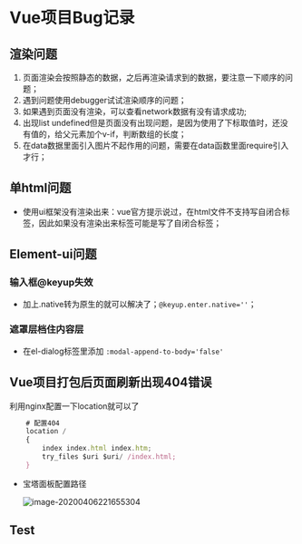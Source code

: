 # Vue项目Bug记录

## 渲染问题

1. 页面渲染会按照静态的数据，之后再渲染请求到的数据，要注意一下顺序的问题；
2. 遇到问题使用debugger试试渲染顺序的问题；
3. 如果遇到页面没有渲染，可以查看network数据有没有请求成功;
4. 出现list undefined但是页面没有出现问题，是因为使用了下标取值时，还没有值的，给父元素加个v-if，判断数组的长度；
6. 在data数据里面引入图片不起作用的问题，需要在data函数里面require引入才行；



## 单html问题

* 使用ui框架没有渲染出来：vue官方提示说过，在html文件不支持写自闭合标签，因此如果没有渲染出来标签可能是写了自闭合标签；



## Element-ui问题

### 输入框@keyup失效

* 加上.native转为原生的就可以解决了；`@keyup.enter.native=''`；

### **遮罩层档住内容层**

* 在el-dialog标签里添加 `:modal-append-to-body='false'`





## Vue项目打包后页面刷新出现404错误

利用nginx配置一下location就可以了

```js
    # 配置404
    location /
    {
        index index.html index.htm;
        try_files $uri $uri/ /index.html;
    }
```

* 宝塔面板配置路径

  ![image-20200406221655304](https://notecdn.hrhe.cn/images/vue%E9%A1%B9%E7%9B%AEbug%E8%AE%B0%E5%BD%95_01.png)



## Test

